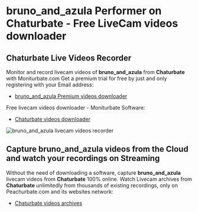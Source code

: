 # bruno_and_azula Performer on Chaturbate - Free LiveCam videos downloader

## Chaturbate Live Videos Recorder

Monitor and record livecam videos of **bruno_and_azula** from **Chaturbate** with Moniturbate.com
Get a premium trial for free by just and only registering with your Email address:
* [bruno_and_azula Premium videos downloader](https://moniturbate.com/request-demo-licence-key.html)

Free livecam videos downloader - Moniturbate Software:
* [Chaturbate videos downloader](https://moniturbate.com/moniturbate-download-software.html)

![bruno_and_azula livecam videos recorder](https://peachurnet.com/templates/moniturbate-software.png)


## Capture bruno_and_azula videos from the Cloud and watch your recordings on Streaming

Without the need of downloading a software, capture **bruno_and_azula** livecam videos from **Chaturbate** 100% online.
Watch Livecam archives from **Chaturbate** unlimitedly from thousands of existing recordings, only on Peachurbate.com and its websites network:
* [Chaturbate videos archives](https://peachurnet.com/)